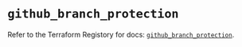 # `github_branch_protection`

Refer to the Terraform Registory for docs: [`github_branch_protection`](https://registry.terraform.io/providers/integrations/github/5.41.0/docs/resources/branch_protection).
